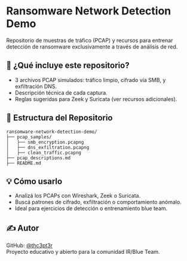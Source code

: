 # Ransomware Network Detection Demo

Repositorio de muestras de tráfico (PCAP) y recursos para entrenar detección de ransomware exclusivamente a través de análisis de red.

## 🔎 ¿Qué incluye este repositorio?

- 3 archivos PCAP simulados: tráfico limpio, cifrado vía SMB, y exfiltración DNS.
- Descripción técnica de cada captura.
- Reglas sugeridas para Zeek y Suricata (ver recursos adicionales).

## 📁 Estructura del Repositorio

```
ransomware-network-detection-demo/
├── pcap_samples/
│   ├── smb_encryption.pcapng
│   ├── dns_exfiltration.pcapng
│   ├── clean_traffic.pcapng
├── pcap_descriptions.md
├── README.md
```

## 💡 Cómo usarlo

- Analizá los PCAPs con Wireshark, Zeek o Suricata.
- Buscá patrones de cifrado, exfiltración o comportamiento anómalo.
- Ideal para ejercicios de detección o entrenamiento blue team.

## ✍️ Autor

GitHub: [@thc3pt3r](https://github.com/thc3pt3r)  
Proyecto educativo y abierto para la comunidad IR/Blue Team.
